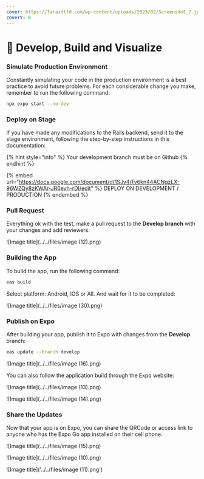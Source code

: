 ```yaml
---
cover: https://faraitltd.com/wp-content/uploads/2023/02/Screenshot_7.jpg
coverY: 0
---
```


# 📢 Develop, Build and Visualize

### Simulate Production Environment

Constantly simulating your code in the production environment is a best practice to avoid future problems. For each considerable change you make, remember to run the following command:

```bash
npx expo start --no-dev
```

### Deploy on Stage

If you have made any modifications to the Rails backend, send it to the stage environment, following the step-by-step instructions in this documentation:

{% hint style="info" %}
Your development branch must be on Github
{% endhint %}

{% embed url="https://docs.google.com/document/d/1SJv4iTv6kn44ACNgzLX-96WZQy8zKWAr-JR6evh-rDI/edit" %}
DEPLOY ON DEVELOPMENT / PRODUCTION
{% endembed %}

### Pull Request

Everything ok with the test, make a pull request to the **Develop branch** with your changes and add reviewers.

![Image title](../../files/image (12).png)

### Building the App

To build the app, run the following command:

```bash
eas build
```

Select platform: Android, IOS or All. And wait for it to be completed:

![Image title](../../files/image (30).png)

### Publish on Expo

After building your app, publish it to Expo with changes from the **Develop** branch:

```bash
eas update --branch develop
```

![Image title](../../files/image (16).png)

You can also follow the application build through the Expo website:

![Image title](../../files/image (13).png)

![Image title](../../files/image (14).png)

### Share the Updates

Now that your app is on Expo, you can share the QRCode or access link to anyone who has the Expo Go app installed on their cell phone.

![Image title](../../files/image (15).png)

![Image title](../../files/image (10).png)

![Image title]('../../files/image (11).png')
